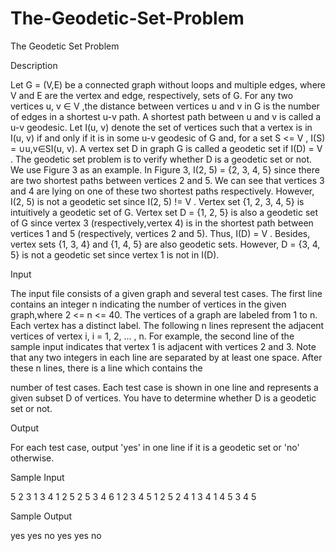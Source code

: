 # The-Geodetic-Set-Problem

The Geodetic Set Problem

Description

Let G = (V,E) be a connected graph without loops and multiple edges, where V and E are the vertex and edge, respectively, sets of G. For any two vertices u, v ∈ V ,the distance between vertices u and v in G is the number of edges in a shortest u-v path. A shortest path between u and v is called a u-v geodesic. Let I(u, v) denote the set of vertices such that a vertex is in I(u, v) if and only if it is in some u-v geodesic of G and, for a set S <= V , I(S) = ∪u,v∈SI(u, v). A vertex set D in graph G is called a geodetic set if I(D) = V . The geodetic set problem is to verify whether D is a geodetic set or not. We use Figure 3 as an example. In Figure 3, I(2, 5) = {2, 3, 4, 5} since there are two shortest paths between vertices 2 and 5. We can see that vertices 3 and 4 are lying on one of these two shortest paths respectively. However, I(2, 5) is not a geodetic set since I(2, 5) != V . Vertex set {1, 2, 3, 4, 5} is intuitively a geodetic set of G. Vertex set D = {1, 2, 5} is also a geodetic set of G since vertex 3 (respectively,vertex 4) is in the shortest path between vertices 1 and 5 (respectively, vertices 2 and 5). Thus, I(D) = V . Besides, vertex sets {1, 3, 4} and {1, 4, 5} are also geodetic sets. 
However, D = {3, 4, 5} is not a geodetic set since vertex 1 is not in I(D).

Input

The input file consists of a given graph and several test cases. The first line contains an integer n indicating the number of vertices in the given graph,where 2 <= n <= 40. The vertices of a graph are labeled from 1 to n. Each vertex has a distinct label. The following n lines represent the adjacent vertices of vertex i, i = 1, 2, ... , n. For example, the second line of the sample input indicates that vertex 1 is adjacent with vertices 2 and 3. Note that any two integers in each line are separated by at least one space. After these n lines, there is a line which contains the 


number of test cases. Each test case is shown in one line and represents a given subset D of vertices. You have to determine whether D is a geodetic set or not. 

Output

For each test case, output 'yes' in one line if it is a geodetic set or 'no' otherwise.

Sample Input

5
2 3
1 3 4
1 2 5
2 5
3 4
6
1 2 3 4 5
1 2 5
2 4
1 3 4
1 4 5
3 4 5

Sample Output

yes
yes
no
yes
yes
no

